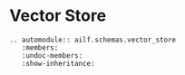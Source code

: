 # Vector Store

```{eval-rst}
.. automodule:: ailf.schemas.vector_store
   :members:
   :undoc-members:
   :show-inheritance:
```
